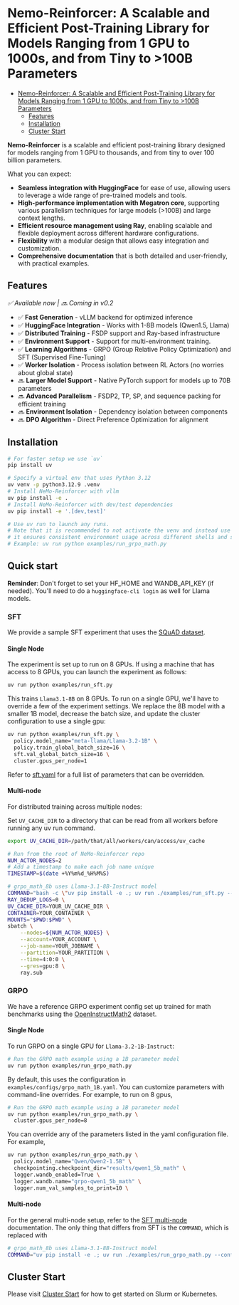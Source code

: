 # Nemo-Reinforcer: A Scalable and Efficient Post-Training Library for Models Ranging from 1 GPU to 1000s, and from Tiny to >100B Parameters

<!-- markdown all in one -->
- [Nemo-Reinforcer: A Scalable and Efficient Post-Training Library for Models Ranging from 1 GPU to 1000s, and from Tiny to \>100B Parameters](#nemo-reinforcer-a-scalable-and-efficient-post-training-library-for-models-ranging-from-1-gpu-to-1000s-and-from-tiny-to-100b-parameters)
  - [Features](#features)
  - [Installation](#installation)
  - [Cluster Start](#cluster-start)

**Nemo-Reinforcer** is a scalable and efficient post-training library designed for models ranging from 1 GPU to thousands, and from tiny to over 100 billion parameters.

What you can expect:

- **Seamless integration with HuggingFace** for ease of use, allowing users to leverage a wide range of pre-trained models and tools.
- **High-performance implementation with Megatron core**, supporting various parallelism techniques for large models (>100B) and large context lengths.
- **Efficient resource management using Ray**, enabling scalable and flexible deployment across different hardware configurations.
- **Flexibility** with a modular design that allows easy integration and customization.
- **Comprehensive documentation** that is both detailed and user-friendly, with practical examples.

## Features

_✅ Available now | 🔜 Coming in v0.2_

- ✅ **Fast Generation** - vLLM backend for optimized inference
- ✅ **HuggingFace Integration** - Works with 1-8B models (Qwen1.5, Llama)
- ✅ **Distributed Training** - FSDP support and Ray-based infrastructure
- ✅ **Environment Support** - Support for multi-environment training.
- ✅ **Learning Algorithms** - GRPO (Group Relative Policy Optimization) and SFT (Supervised Fine-Tuning)
- ✅ **Worker Isolation** - Process isolation between RL Actors (no worries about global state)
- 🔜 **Larger Model Support** - Native PyTorch support for models up to 70B parameters
- 🔜 **Advanced Parallelism** - FSDP2, TP, SP, and sequence packing for efficient training
- 🔜 **Environment Isolation** - Dependency isolation between components
- 🔜 **DPO Algorithm** - Direct Preference Optimization for alignment

## Installation

```sh
# For faster setup we use `uv`
pip install uv

# Specify a virtual env that uses Python 3.12
uv venv -p python3.12.9 .venv
# Install NeMo-Reinforcer with vllm
uv pip install -e .
# Install NeMo-Reinforcer with dev/test dependencies
uv pip install -e '.[dev,test]'

# Use uv run to launch any runs. 
# Note that it is recommended to not activate the venv and instead use `uv run` since
# it ensures consistent environment usage across different shells and sessions.
# Example: uv run python examples/run_grpo_math.py
```

## Quick start

**Reminder**: Don't forget to set your HF_HOME and WANDB_API_KEY (if needed). You'll need to do a `huggingface-cli login` as well for Llama models.

### SFT

We provide a sample SFT experiment that uses the [SQuAD dataset](https://rajpurkar.github.io/SQuAD-explorer/).

#### Single Node

The experiment is set up to run on 8 GPUs. If using a machine that has access to 8 GPUs, you can launch the experiment as follows:

```sh
uv run python examples/run_sft.py
```

This trains `Llama3.1-8B` on 8 GPUs. To run on a single GPU, we'll have to override a few of the experiment settings. We replace the 8B model with a smaller 1B model, decrease the batch size, and update the cluster configuration to use a single gpu:

```sh
uv run python examples/run_sft.py \
  policy.model_name="meta-llama/Llama-3.2-1B" \
  policy.train_global_batch_size=16 \
  sft.val_global_batch_size=16 \
  cluster.gpus_per_node=1
```

Refer to [sft.yaml](examples/configs/sft.yaml) for a full list of parameters that can be overridden.

#### Multi-node

For distributed training across multiple nodes:

Set `UV_CACHE_DIR` to a directory that can be read from all workers before running any uv run command.
```sh
export UV_CACHE_DIR=/path/that/all/workers/can/access/uv_cache
```

```sh
# Run from the root of NeMo-Reinforcer repo
NUM_ACTOR_NODES=2
# Add a timestamp to make each job name unique
TIMESTAMP=$(date +%Y%m%d_%H%M%S)

# grpo_math_8b uses Llama-3.1-8B-Instruct model
COMMAND="bash -c \"uv pip install -e .; uv run ./examples/run_sft.py --config examples/configs/sft.yaml cluster.num_nodes=2 cluster.gpus_per_node=8 checkpointing.checkpoint_dir='results/sft_llama8b_2nodes' logger.wandb_enabled=True logger.wandb.name='sft-llama8b'\"" \
RAY_DEDUP_LOGS=0 \
UV_CACHE_DIR=YOUR_UV_CACHE_DIR \
CONTAINER=YOUR_CONTAINER \
MOUNTS="$PWD:$PWD" \
sbatch \
    --nodes=${NUM_ACTOR_NODES} \
    --account=YOUR_ACCOUNT \
    --job-name=YOUR_JOBNAME \
    --partition=YOUR_PARTITION \
    --time=4:0:0 \
    --gres=gpu:8 \
    ray.sub
```

### GRPO

We have a reference GRPO experiment config set up trained for math benchmarks using the [OpenInstructMath2](https://huggingface.co/datasets/nvidia/OpenMathInstruct-2) dataset.

#### Single Node

To run GRPO on a single GPU for `Llama-3.2-1B-Instruct`:

```sh
# Run the GRPO math example using a 1B parameter model
uv run python examples/run_grpo_math.py
```

By default, this uses the configuration in `examples/configs/grpo_math_1B.yaml`. You can customize parameters with command-line overrides. For example, to run on 8 gpus,

```sh
# Run the GRPO math example using a 1B parameter model
uv run python examples/run_grpo_math.py \
  cluster.gpus_per_node=8
```

You can override any of the parameters listed in the yaml configuration file. For example,

```sh
uv run python examples/run_grpo_math.py \
  policy.model_name="Qwen/Qwen2-1.5B" \
  checkpointing.checkpoint_dir="results/qwen1_5b_math" \
  logger.wandb_enabled=True \
  logger.wandb.name="grpo-qwen1_5b_math" \
  logger.num_val_samples_to_print=10 \
```

#### Multi-node

For the general multi-node setup, refer to the [SFT multi-node](#multi-node) documentation. The only thing that differs from SFT is the `COMMAND`, which is replaced with

```sh
# grpo_math_8b uses Llama-3.1-8B-Instruct model
COMMAND="uv pip install -e .; uv run ./examples/run_grpo_math.py --config examples/configs/grpo_math_8B.yaml cluster.num_nodes=2 checkpointing.checkpoint_dir='results/llama8b_2nodes' policy.train_global_batch_size=64 logger.wandb_enabled=True logger.wandb.name='grpo-llama8b_math'" \
```

## Cluster Start

Please visit [Cluster Start](docs/cluster.md) for how to get started on Slurm or Kubernetes.
